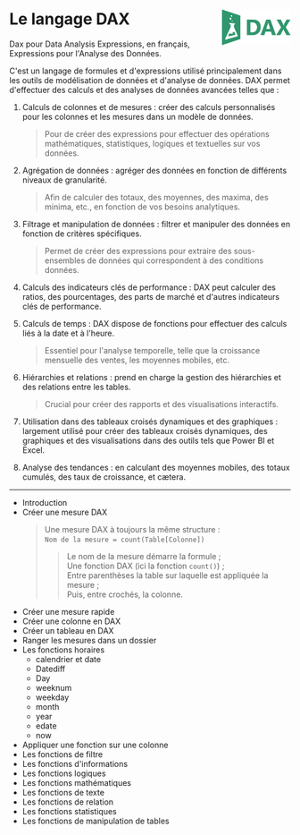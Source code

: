 # **Le langage DAX** <img align="right" src="../assets/DAX.svg" alt="langage DAX" title="langage DAX" widht="auto" height="64px">

Dax pour Data Analysis Expressions, en français, Expressions pour l'Analyse des Données.  

C'est un langage de formules et d'expressions utilisé principalement dans les outils de modélisation de données et d'analyse de données. DAX permet d'effectuer des calculs et des analyses de données avancées telles que :  

1. Calculs de colonnes et de mesures : créer des calculs personnalisés pour les colonnes et les mesures dans un modèle de données.
   > Pour de créer des expressions pour effectuer des opérations mathématiques, statistiques, logiques et textuelles sur vos données.

2. Agrégation de données : agréger des données en fonction de différents niveaux de granularité.
   > Afin de calculer des totaux, des moyennes, des maxima, des minima, etc., en fonction de vos besoins analytiques.

3. Filtrage et manipulation de données : filtrer et manipuler des données en fonction de critères spécifiques.
   > Permet de créer des expressions pour extraire des sous-ensembles de données qui correspondent à des conditions données.

4. Calculs des indicateurs clés de performance : DAX peut calculer des ratios, des pourcentages, des parts de marché et d'autres indicateurs clés de performance.

5. Calculs de temps : DAX dispose de fonctions pour effectuer des calculs liés à la date et à l'heure. 
   > Essentiel pour l'analyse temporelle, telle que la croissance mensuelle des ventes, les moyennes mobiles, etc.

6. Hiérarchies et relations : prend en charge la gestion des hiérarchies et des relations entre les tables.
   > Crucial pour créer des rapports et des visualisations interactifs.

7. Utilisation dans des tableaux croisés dynamiques et des graphiques : largement utilisé pour créer des tableaux croisés dynamiques, des graphiques et des visualisations dans des outils tels que Power BI et Excel.

8. Analyse des tendances : en calculant des moyennes mobiles, des totaux cumulés, des taux de croissance, et cætera.

___

* Introduction
* Créer une mesure DAX
  > Une mesure DAX à toujours la même structure :  
  > `Nom de la mesure = count(Table[Colonne])`  
  >> Le nom de la mesure démarre la formule ;  
  >> Une fonction DAX (ici la fonction `count()`) ;  
  >> Entre parenthèses la table sur laquelle est appliquée la mesure ;  
  >> Puis, entre crochés, la colonne.
* Créer une mesure rapide
* Créer une colonne en DAX
* Créer un tableau en DAX
* Ranger les mesures dans un dossier
* Les fonctions horaires
   * calendrier et date
   * Datediff
   * Day
   * weeknum
   * weekday
   * month
   * year
   * edate
   * now
* Appliquer une fonction sur une colonne
* Les fonctions de filtre
* Les fonctions d'informations
* Les fonctions logiques
* Les fonctions mathématiques
* Les fonctions de texte
* Les fonctions de relation
* Les fonctions statistiques
* Les fonctions de manipulation de tables